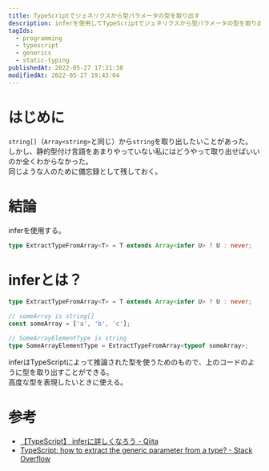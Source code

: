 ```yaml
---
title: TypeScriptでジェネリクスから型パラメータの型を取り出す
description: inferを使用してTypeScriptでジェネリクスから型パラメータの型を取り出す。
tagIds:
  - programming
  - typescript
  - generics
  - static-typing
publishedAt: 2022-05-27 17:21:38
modifiedAt: 2022-05-27 19:43:04
---
```


# はじめに

`string[]`（`Array<string>`と同じ）から`string`を取り出したいことがあった。<br>
しかし、静的型付け言語をあまりやっていない私にはどうやって取り出せばいいのか全くわからなかった。<br>
同じような人のために備忘録として残しておく。

# 結論

inferを使用する。

```ts
type ExtractTypeFromArray<T> = T extends Array<infer U> ? U : never;
```

# inferとは？

```ts
type ExtractTypeFromArray<T> = T extends Array<infer U> ? U : never;

// someArray is string[]
const someArray = ['a', 'b', 'c'];

// SomeArrayElementType is string
type SomeArrayElementType = ExtractTypeFromArray<typeof someArray>;
```

inferはTypeScriptによって推論された型を使うためのもので、上のコードのように型を取り出すことができる。<br>
高度な型を表現したいときに使える。

# 参考

 - [【TypeScript】 inferに詳しくなろう - Qiita](https://qiita.com/ehika/items/8f41d4a3c8f9df4af9c3)
 - [TypeScript: how to extract the generic parameter from a type? - Stack Overflow](https://stackoverflow.com/questions/44851268/typescript-how-to-extract-the-generic-parameter-from-a-type)
